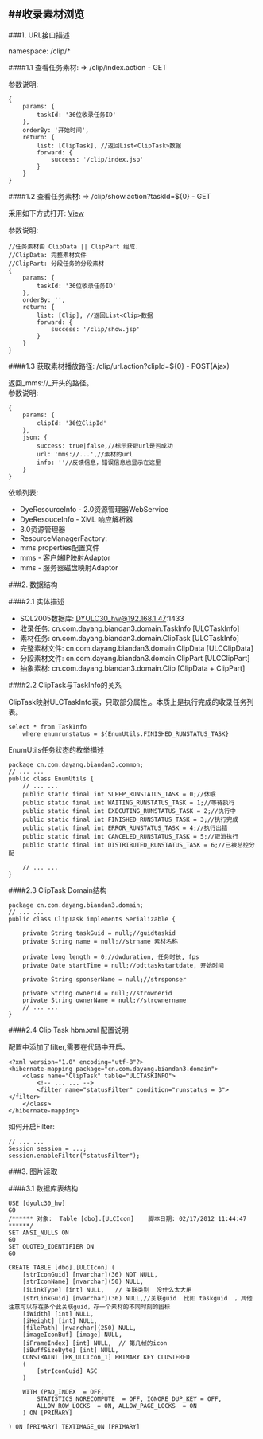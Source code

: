 ##收录素材浏览
---

###1. URL接口描述	

namespace: /clip/*	

####1.1 查看任务素材:  => /clip/index.action  - GET

参数说明:	

	{
		params: {
			taskId: '36位收录任务ID'
		},
		orderBy: '开始时间',
		return: {
			list: [ClipTask], //返回List<ClipTask>数据
			forward: {
				success: '/clip/index.jsp'
			}
		}
	}	
	
####1.2 查看任务素材:  => /clip/show.action?taskId=${0} - GET

采用如下方式打开:
	<!-- 使用使用一个浏览器标签页打开 -->
	<a href="..." target="clipview">View</a>	

参数说明:	

	//任务素材由 ClipData || ClipPart 组成.  	
	//ClipData: 完整素材文件  
	//ClipPart: 分段任务的分段素材  
	{
		params: {
			taskId: '36位收录任务ID'
		},
		orderBy: '',
		return: {
			list: [Clip], //返回List<Clip>数据
			forward: {
				success: '/clip/show.jsp'
			}
		}
	}	

####1.3 获取素材播放路径: /clip/url.action?clipId=${0} - POST(Ajax)

返回_mms://_开头的路径。  
参数说明:	
	
	{
		params: {
			clipId: '36位ClipId'
		},
		json: {
			success: true|false,//标示获取url是否成功  
			url: 'mms://...',//素材的url
			info: ''//反馈信息，错误信息也显示在这里
		}
	}	
	
依赖列表:	

* DyeResourceInfo - 2.0资源管理器WebService
* DyeResouceInfo - XML 响应解析器
* 3.0资源管理器
* ResourceManagerFactory: 
* mms.properties配置文件
* mms - 客户端IP映射Adaptor
* mms - 服务器磁盘映射Adaptor


###2. 数据结构

####2.1 实体描述

* SQL2005数据库: DYULC30_hw@192.168.1.47:1433
* 收录任务: cn.com.dayang.biandan3.domain.TaskInfo [ULCTaskInfo]
* 素材任务: cn.com.dayang.biandan3.domain.ClipTask [ULCTaskInfo]
* 完整素材文件: cn.com.dayang.biandan3.domain.ClipData [ULCClipData]
* 分段素材文件: cn.com.dayang.biandan3.domain.ClipPart [ULCClipPart]
* 抽象素材: cn.com.dayang.biandan3.domain.Clip [ClipData + ClipPart]

####2.2 ClipTask与TaskInfo的关系	

ClipTask映射ULCTaskInfo表，只取部分属性,。本质上是执行完成的收录任务列表。	
	
	select * from TaskInfo 
		where enumrunstatus = ${EnumUtils.FINISHED_RUNSTATUS_TASK}	
		
EnumUtils任务状态的枚举描述
	
	package cn.com.dayang.biandan3.common;	
	// ... ...
	public class EnumUtils {
		// ... ...
		public static final int SLEEP_RUNSTATUS_TASK = 0;//休眠
		public static final int WAITING_RUNSTATUS_TASK = 1;//等待执行
		public static final int EXECUTING_RUNSTATUS_TASK = 2;//执行中
		public static final int FINISHED_RUNSTATUS_TASK = 3;//执行完成
		public static final int ERROR_RUNSTATUS_TASK = 4;//执行出错
		public static final int CANCELED_RUNSTATUS_TASK = 5;//取消执行
		public static final int DISTRIBUTED_RUNSTATUS_TASK = 6;//已被总控分配
		
		// ... ...
	}	

####2.3 ClipTask Domain结构
	
	package cn.com.dayang.biandan3.domain;
	// ... ...
	public class ClipTask implements Serializable {
	
		private String taskGuid = null;//guidtaskid
		private String name = null;//strname 素材名称
	
		private long length = 0;//dwduration, 任务时长, fps
		private Date startTime = null;//odttaskstartdate, 开始时间
	
		private String sponserName = null;//strsponser
	
		private String ownerId = null;//strownerid
		private String ownerName = null;//strownername
		// ... ...
	}

####2.4 Clip Task hbm.xml 配置说明

配置中添加了filter,需要在代码中开启。

	<?xml version="1.0" encoding="utf-8"?>
	<hibernate-mapping package="cn.com.dayang.biandan3.domain">
		<class name="ClipTask" table="ULCTASKINFO">
			<!-- ... ... -->
			<filter name="statusFilter" condition="runstatus = 3"></filter>
		</class>
	</hibernate-mapping>	
	
如何开启Filter:	
	
	// ... ...
	Session session = ...;
	session.enableFilter("statusFilter");	


###3. 图片读取

####3.1 数据库表结构
	
	USE [dyulc30_hw]
	GO
	/****** 对象:  Table [dbo].[ULCIcon]    脚本日期: 02/17/2012 11:44:47 ******/
	SET ANSI_NULLS ON
	GO
	SET QUOTED_IDENTIFIER ON
	GO
	
	CREATE TABLE [dbo].[ULCIcon] (
		[strIconGuid] [nvarchar](36) NOT NULL,
		[strIconName] [nvarchar](50) NULL,
		[iLinkType] [int] NULL,   // 关联类别  没什么太大用		
		[strLinkGuid] [nvarchar](36) NULL,//关联guid  比如 taskguid  ，其他    注意可以存在多个此关联guid，存一个素材的不同时刻的图标
		[iWidth] [int] NULL,
		[iHeight] [int] NULL,
		[filePath] [nvarchar](250) NULL,
		[imageIconBuf] [image] NULL,
		[iFrameIndex] [int] NULL,  // 第几帧的icon   
		[iBuffSizeByte] [int] NULL,
	 	CONSTRAINT [PK_ULCIcon_1] PRIMARY KEY CLUSTERED 
		(
			[strIconGuid] ASC
		)
		
		WITH (PAD_INDEX  = OFF, 
			STATISTICS_NORECOMPUTE  = OFF, IGNORE_DUP_KEY = OFF, 
			ALLOW_ROW_LOCKS  = ON, ALLOW_PAGE_LOCKS  = ON
		) ON [PRIMARY]
		
	) ON [PRIMARY] TEXTIMAGE_ON [PRIMARY]
